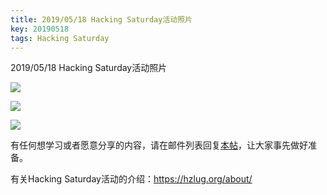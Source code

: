 ```yaml
---
title: 2019/05/18 Hacking Saturday活动照片
key: 20190518
tags: Hacking Saturday
---
```

2019/05/18 Hacking Saturday活动照片
<!--more-->
![](https://ae01.alicdn.com/kf/HTB12TBFeliE3KVjSZFMq6zQhVXaD.jpg)

![](https://ae01.alicdn.com/kf/HTB1ip8OeaSs3KVjSZPiq6AsiVXa0.jpg)

![](https://ae01.alicdn.com/kf/HTB12RtEeoKF3KVjSZFEq6xExFXa5.jpg)

有任何想学习或者愿意分享的内容，请在邮件列表回复[本帖](https://groups.google.com/forum/#!topic/hzlug/yEx3FrKZKd0)，让大家事先做好准备。

有关Hacking Saturday活动的介绍：https://hzlug.org/about/